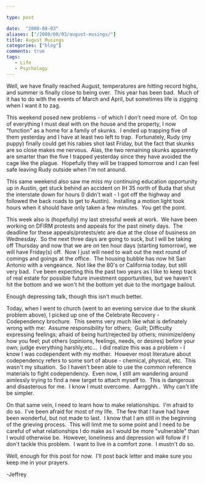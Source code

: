 ```yaml
---

type: post

date:  "2008-08-03"
aliases: ["/2008/08/03/august-musings/"]
title: August Musings
categories: ["blog"]
comments: true
tags:
   - Life
   - Psychology
---
```

Well, we have finally reached August, temperatures are hitting record highs, and summer is finally close to being over.  This year has been bad.  Much of it has to do with the events of March and April, but sometimes life is zigging when I want it to zag. 

This weekend posed new problems - of which I don't need more of.  On top of everything I must deal with on the house and the property, I now "function" as a home for a family of skunks.  I ended up trapping five of them yesterday and I have at least two left to trap.  Fortunately, Rudy (my puppy) finally could get his rabies shot last Friday, but the fact that skunks are so close makes me nervous.  Alas, the two remaining skunks apparently are smarter than the five I trapped yesterday since they have avoided the cage like the plague.  Hopefully they will be trapped tomorrow and I can feel safe leaving Rudy outside when I'm not around.

This same weekend also saw me miss my continuing education opportunity up in Austin, get stuck behind an accident on IH 35 north of Buda that shut the interstate down for hours (I didn't wait - I got off the highway and followed the back roads to get to Austin).  Installing a motion light took hours when it should have only taken a few minutes.  You get the point.

This week also is (hopefully) my last stressful week at work.  We have been working on DFIRM protests and appeals for the past ninety days.  The deadline for these appeals/protests/etc are due at the close of business on Wednesday.  So the next three days are going to suck, but I will be taking off Thursday and now that we are on ten hour days (starting tomorrow), we will have Friday(s) off.  Now I just will need to wait out the next round of comings and goings at the office.  The housing bubble has now hit San Antonio with a vengeance.  Not like the 80's or California today, but still very bad.  I've been expecting this the past two years as I like to keep track of real estate for possible future investment opportunities, but we haven't hit the bottom and we won't hit the bottom yet due to the mortgage bailout. 

Enough depressing talk, though this isn't much better.

Today, when I went to church (went to an evening service due to the skunk problem above), I picked up one of the Celebrate Recovery - Codependency brochure.  This seems very much like what is definately wrong with me:  Assume responsibility for others;  Guilt; Difficulty expressing feelings; afraid of being hurt/rejected by others; minimize/deny how you feel; put others (opinions, feelings, needs, or desires) before your own; judge everything harshly;etc...  I did realize this was a problem - I know I was codependent with my mother.  However most literature about codependency refers to some sort of abuse - chemical, physical, etc.  This wasn't my situation.  So I haven't been able to use the common reference materials to fight codependency.  Even now, I still am wandering around aimlessly trying to find a new target to attach myself to.  This is dangerous and disasterous for me.  I know I must overcome.  Aarrgghh..  Why can't life be simpler.

On that same vein, I need to learn how to make relationships.  I'm afraid to do so.  I've been afraid for most of my life.  The few that I have had have been wonderful, but not made to last.  I know that I am still in the beginning of the grieving process.  This will limit me to some point and I need to be careful of what relationships I do make as I would be more "vulnerable" than I would otherwise be.  However, loneliness and depression will follow if I don't tackle this problem.  I want to live in a comfort zone.  I mustn't do so.

Well, enough for this post for now.  I'll post back letter and make sure you keep me in your prayers. 

-Jeffrey
